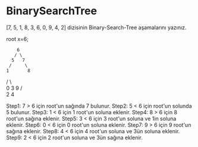 # BinarySearchTree

[7, 5, 1, 8, 3, 6, 0, 9, 4, 2] dizisinin Binary-Search-Tree aşamalarını yazınız.

root x=6;

        6
       / \
      5   7
     /     \
    1       8
   / \       \
  0   3       9
     / \
    2   4


Step1: 7 > 6 için root'un sağında 7 bulunur.
Step2: 5 < 6 için root'un solunda 5 bulunur.
Step3: 1 < 6 için 1 root'un soluna eklenir.
Step4: 8 > 6 için 8 root'un sağına eklenir.
Step5: 3 < 6 için 3 root'un soluna ve 1in soluna eklenir.
Step6: 0 < 6 için 0 root'un soluna eklenir.
Step7: 9 > 6 için 9 root'un sağına eklenir.
Step8: 4 < 6 için 4 root'un soluna ve 3ün soluna eklenir.                        
Step9: 2 < 6 için 2 root'un soluna ve 3ün sağına eklenir. 

